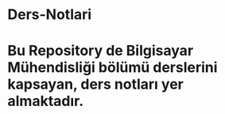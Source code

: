 # Ders-Notlari 
# Bu Repository de Bilgisayar Mühendisliği bölümü derslerini kapsayan, ders notları yer almaktadır.
